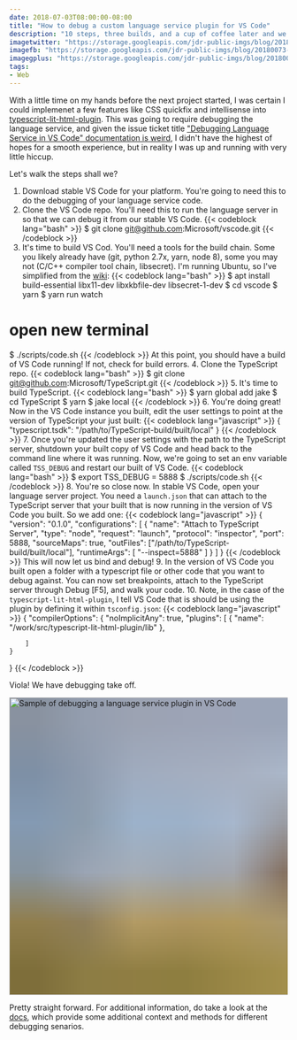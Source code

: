 ```yaml
---
date: 2018-07-03T08:00:00-08:00
title: "How to debug a custom language service plugin for VS Code"
description: "10 steps, three builds, and a cup of coffee later and we're debugging some language server action in VS Code."
imagetwitter: "https://storage.googleapis.com/jdr-public-imgs/blog/20180073-vscode-langdebug-twitter-1024x535.jpg"
imagefb: "https://storage.googleapis.com/jdr-public-imgs/blog/20180073-vscode-langdebug-fb-1200x630.jpg"
imagegplus: "https://storage.googleapis.com/jdr-public-imgs/blog/20180073-vscode-langdebug-gplus-800x360.jpg"
tags:
- Web
---
```


With a little time on my hands before the next project started, I was certain I could implemenet a few features like CSS quickfix and intellisense into [typescript-lit-html-plugin](https://github.com/Microsoft/typescript-lit-html-plugin). This was going to require debugging the language service, and given the issue ticket title ["Debugging Language Service in VS Code" documentation is weird](https://github.com/Microsoft/TypeScript/issues/19254), I didn't have the highest of hopes for a smooth experience, but in reality I was up and running with very little hiccup.

Let's walk the steps shall we?

1. Download stable VS Code for your platform. You're going to need this to do the debugging of your language service code.
2. Clone the VS Code repo. You'll need this to run the language server in so that we can debug it from our stable VS Code.
{{< codeblock lang="bash" >}}
$ git clone git@github.com:Microsoft/vscode.git
{{< /codeblock >}}
3. It's time to build VS Cod. You'll need a tools for the build chain. Some you likely already have (git, python 2.7x, yarn, node 8), some you may not (C/C++ compiler tool chain, libsecret). I'm running Ubuntu, so I've simplified from the [wiki](https://github.com/Microsoft/vscode/wiki/How-to-Contribute):
{{< codeblock lang="bash" >}}
$ apt install build-essential libx11-dev libxkbfile-dev libsecret-1-dev
$ cd vscode
$ yarn
$ yarn run watch
# open new terminal
$ ./scripts/code.sh
{{< /codeblock >}}
At this point, you should have a build of VS Code running! If not, check for build errors.
4. Clone the TypeScript repo.
{{< codeblock lang="bash" >}}
$ git clone git@github.com:Microsoft/TypeScript.git
{{< /codeblock >}}
5. It's time to build TypeScript.
{{< codeblock lang="bash" >}}
$ yarn global add jake
$ cd TypeScript
$ yarn
$ jake local
{{< /codeblock >}}
6. You're doing great! Now in the VS Code instance you built, edit the user settings to point at the version of TypeScript your just built:
{{< codeblock lang="javascript" >}}
{
   "typescript.tsdk": "/path/to/TypeScript-build/built/local"
}
{{< /codeblock >}}
7. Once you're updated the user settings with the path to the TypeScript server, shutdown your built copy of VS Code and head back to the command line where it was running. Now, we're going to set an env variable called `TSS_DEBUG` and restart our built of VS Code.
{{< codeblock lang="bash" >}}
$ export TSS_DEBUG = 5888
$ ./scripts/code.sh
{{< /codeblock >}}
8. You're so close now. In stable VS Code, open your language server project. You need a `launch.json` that can attach to the TypeScript server that your built that is now running in the version of VS Code you built. So we add one:
{{< codeblock lang="javascript" >}}
{
    "version": "0.1.0",
    "configurations": [
        {
            "name": "Attach to TypeScript Server",
            "type": "node",
            "request": "launch",
            "protocol": "inspector",
            "port": 5888,
            "sourceMaps": true,
            "outFiles": ["/path/to/TypeScript-build/built/local"],
            "runtimeArgs": [
                 "--inspect=5888"
            ]
        }
    ]
}
{{< /codeblock >}}
This will now let us bind and debug!
9. In the version of VS Code you built open a folder with a typescript file or other code that you want to debug against. You can now set breakpoints, attach to the TypeScript server through Debug [F5], and walk your code.
10. Note, in the case of the `typescript-lit-html-plugin`, I tell VS Code that is should be using the plugin by defining it within `tsconfig.json`:
{{< codeblock lang="javascript" >}}
{
    "compilerOptions": {
        "noImplicitAny": true,
        "plugins": [
            {
                "name": "/work/src/typescript-lit-html-plugin/lib"
            },

        ]
    }
}
{{< /codeblock >}}

Viola! We have debugging take off.

<img decoding="async" loading="lazy" width="800" height="538" style="background-size: cover;
          background-image: url('data:image/svg+xml;charset=utf-8,%3Csvg xmlns=\'http%3A//www.w3.org/2000/svg\' xmlns%3Axlink=\'http%3A//www.w3.org/1999/xlink\' viewBox=\'0 0 1280 853\'%3E%3Cfilter id=\'b\' color-interpolation-filters=\'sRGB\'%3E%3CfeGaussianBlur stdDeviation=\'.5\'%3E%3C/feGaussianBlur%3E%3CfeComponentTransfer%3E%3CfeFuncA type=\'discrete\' tableValues=\'1 1\'%3E%3C/feFuncA%3E%3C/feComponentTransfer%3E%3C/filter%3E%3Cimage filter=\'url(%23b)\' x=\'0\' y=\'0\' height=\'100%25\' width=\'100%25\' xlink%3Ahref=\'data%3Aimage/png;base64,iVBORw0KGgoAAAANSUhEUgAAAAkAAAAGCAIAAACepSOSAAAACXBIWXMAAC4jAAAuIwF4pT92AAAAs0lEQVQI1wGoAFf/AImSoJSer5yjs52ktp2luJuluKOpuJefsoCNowB+kKaOm66grL+krsCnsMGrt8m1u8mzt8OVoLIAhJqzjZ2tnLLLnLHJp7fNmpyjqbPCqLrRjqO7AIeUn5ultaWtt56msaSnroZyY4mBgLq7wY6TmwCRfk2Pf1uzm2WulV+xmV6rmGyQfFm3nWSBcEIAfm46jX1FkH5Djn5AmodGo49MopBLlIRBfG8yj/dfjF5frTUAAAAASUVORK5CYII=\'%3E%3C/image%3E%3C/svg%3E');" src="https://storage.googleapis.com/jdr-public-imgs/blog/ss-2018-07-03-800-lang-server-debug.png" alt="Sample of debugging a language service plugin in VS Code">

Pretty straight forward. For additional information, do take a look at the [docs](https://github.com/Microsoft/TypeScript/wiki/Debugging-Language-Service-in-VS-Code), which provide some additional context and methods for different debugging senarios.